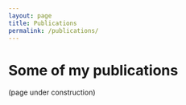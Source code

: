 ```yaml
---
layout: page
title: Publications
permalink: /publications/
---
```


# Some of my publications

(page under construction)